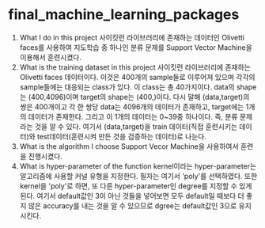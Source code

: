 # final_machine_learning_packages

1. What I do in this project
    사이킷런 라이브러리에 존재하는 데이터인 Olivetti faces를 사용하여 지도학습 중 하나인 분류 문제를 Support Vector Machine을 이용해서 훈련시켰다.
2. What is the training dataset in this project
    사이킷런 라이브러리에 존재하는 Olivetti faces 데이터이다. 이것은 400개의 sample들로 이루어져 있으며 각각의 sample들에는 대응되는 class가 있다. 이 class는 총 40가지이다.
    data의 shape는 (400,4096)이며 target의 shape는 (400,)이다. 다시 말해 (data,target)의 쌍은 400개이고 각 한 쌍당 data는 4096개의 데이터가 존재하고, target에는 1개의 데이터가 존재한다.
    그리고 이 1개의 데이터는 0~39중 하나이다. 즉, 분류 문제라는 것을 알 수 있다. 
    여기서 (data,target)을 train 데이터(직접 훈련시키는 데이터)와 test데이터(훈련시켜 만든 것을 검증하는 데이터)로 나눈다.
3. What is the algorithm I choose
    Support Vecor Machine을 사용하여서 훈련을 진행시켰다.
4. What is hyper-parameter of the function
    kernel이라는 hyper-parameter는 알고리즘에 사용할 커널 유형을 지정한다. 필자는 여기서 'poly'를 선택하였다.
    또한 kernel을 'poly'로 하면, 또 다른 hyper-parameter인 degree를 지정할 수 있게 된다. 여기서 default값인 3이 아닌 것들을 넣어보면 모두 default일 때보다 더 좋지 않은 accuracy를 
    내는 것을 알 수 있으므로 dgree는 default값인 3으로 유지시킨다.
